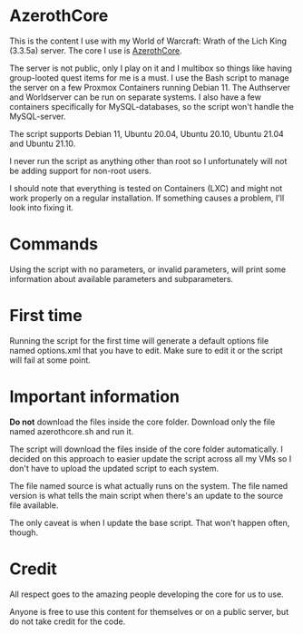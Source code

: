 # AzerothCore
This is the content I use with my World of Warcraft: Wrath of the Lich King (3.3.5a) server. The core I use is [AzerothCore](https://github.com/azerothcore/azerothcore-wotlk).

The server is not public, only I play on it and I multibox so things like having group-looted quest items for me is a must. I use the Bash script to manage the server on a few Proxmox Containers running Debian 11. The Authserver and Worldserver can be run on separate systems. I also have a few containers specifically for MySQL-databases, so the script won't handle the MySQL-server.

The script supports Debian 11, Ubuntu 20.04, Ubuntu 20.10, Ubuntu 21.04 and Ubuntu 21.10.

I never run the script as anything other than root so I unfortunately will not be adding support for non-root users.

I should note that everything is tested on Containers (LXC) and might not work properly on a regular installation. If something causes a problem, I'll look into fixing it.

# Commands
Using the script with no parameters, or invalid parameters, will print some information about available parameters and subparameters.

# First time
Running the script for the first time will generate a default options file named options.xml that you have to edit. Make sure to edit it or the script will fail at some point.

# Important information
**Do not** download the files inside the core folder. Download only the file named azerothcore.sh and run it.

The script will download the files inside of the core folder automatically. I decided on this approach to easier update the script across all my VMs so I don't have to upload the updated script to each system.

The file named source is what actually runs on the system. The file named version is what tells the main script when there's an update to the source file available.

The only caveat is when I update the base script. That won't happen often, though.

# Credit
All respect goes to the amazing people developing the core for us to use.

Anyone is free to use this content for themselves or on a public server, but do not take credit for the code.
